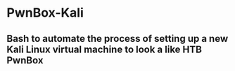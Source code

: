 # PwnBox-Kali
Bash to automate the process of setting up a new Kali Linux virtual machine to look a like HTB PwnBox
---
